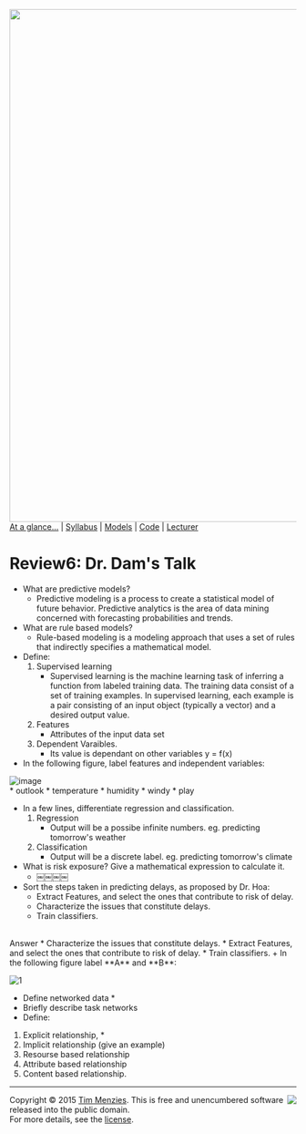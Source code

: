 [<img width=900 src="https://raw.githubusercontent.com/txt/mase/master/img/banner1.png">](https://github.com/txt/mase/blob/master/README.md)   
[At a glance...](https://github.com/txt/mase/blob/master/OVERVIEW.md) |
[Syllabus](https://github.com/txt/mase/blob/master/SYLLABUS.md) |
[Models](https://github.com/txt/mase/blob/master/MODELS.md) |
[Code](https://github.com/txt/mase/tree/master/src) |
[Lecturer](http://menzies.us) 


# Review6: Dr. Dam's Talk

+ What are predictive models?
  * Predictive modeling is a process to create a statistical model of future behavior. Predictive analytics is the area of data mining concerned with forecasting probabilities and trends. 
+ What are rule based models?
  * Rule-based modeling is a modeling approach that uses a set of rules that indirectly specifies a mathematical model.
+ Define: 
  1. Supervised learning 
     * Supervised learning is the machine learning task of inferring a function from labeled training data. The training data consist of a set of training examples. In supervised learning, each example is a pair consisting of an input object (typically a vector) and a desired output value.
  2. Features 
     * Attributes of the input data set
  3. Dependent Varaibles.
     * Its value is dependant on other variables y = f(x)
+ In the following figure, label features and independent variables:

![image](https://cloud.githubusercontent.com/assets/1433964/10419861/9b895770-7052-11e5-9fed-77c53a922a20.png)
<br>
     * outlook
     * temperature
     * humidity
     * windy
     * play

+ In a few lines, differentiate regression and classification.
  1. Regression
     * Output will be a possibe infinite numbers.  eg. predicting tomorrow's weather
  2. Classification
     * Output will be a discrete label. eg. predicting tomorrow's climate
+ What is risk exposure? Give a mathematical expression to calculate it.
  * ￼￼￼￼
+ Sort the steps taken in predicting delays, as proposed by Dr. Hoa:
  * Extract Features, and select the ones that contribute to risk of delay.
  * Characterize the issues that constitute delays.
  * Train classifiers. 
 <br>
  Answer
  * Characterize the issues that constitute delays.
  * Extract Features, and select the ones that contribute to risk of delay.
  * Train classifiers.
+ In the following figure label **A** and **B**:

![1](https://cloud.githubusercontent.com/assets/1433964/10259938/29db384a-693c-11e5-8163-69f25542da9a.png)

+ Define networked data
  * 
+ Briefly describe task networks
+ Define: 
1. Explicit relationship,
   * 
2. Implicit relationship (give an example)
3. Resourse based relationship
4. Attribute based relationship
5. Content based relationship.


_________

<img align=right src="https://raw.githubusercontent.com/txt/mase/master/img/pd-icon.png">Copyright © 2015 [Tim Menzies](http://menzies.us).
This is free and unencumbered software released into the public domain.   
For more details, see the [license](https://github.com/txt/mase/blob/master/LICENSE.md).

